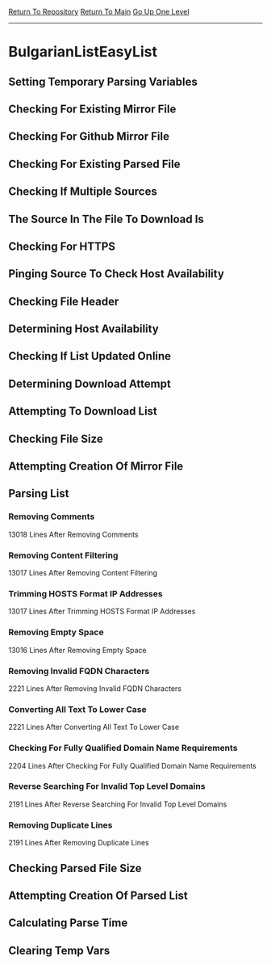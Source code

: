[Return To Repository](https://github.com/deathbybandaid/piholeparser/)
[Return To Main](https://github.com/deathbybandaid/piholeparser/blob/master/RecentRunLogs/Mainlog.md)
[Go Up One Level](https://github.com/deathbybandaid/piholeparser/blob/master/RecentRunLogs/TopLevelScripts/30-Processing-Blacklists.md)
____________________________________
# BulgarianListEasyList
## Setting Temporary Parsing Variables
## Checking For Existing Mirror File
## Checking For Github Mirror File
## Checking For Existing Parsed File
## Checking If Multiple Sources
## The Source In The File To Download Is
## Checking For HTTPS
## Pinging Source To Check Host Availability
## Checking File Header
## Determining Host Availability
## Checking If List Updated Online
## Determining Download Attempt
## Attempting To Download List
## Checking File Size
## Attempting Creation Of Mirror File
## Parsing List
### Removing Comments
13018 Lines After Removing Comments
### Removing Content Filtering
13017 Lines After Removing Content Filtering
### Trimming HOSTS Format IP Addresses
13017 Lines After Trimming HOSTS Format IP Addresses
### Removing Empty Space
13016 Lines After Removing Empty Space
### Removing Invalid FQDN Characters
2221 Lines After Removing Invalid FQDN Characters
### Converting All Text To Lower Case
2221 Lines After Converting All Text To Lower Case
### Checking For Fully Qualified Domain Name Requirements
2204 Lines After Checking For Fully Qualified Domain Name Requirements
### Reverse Searching For Invalid Top Level Domains
2191 Lines After Reverse Searching For Invalid Top Level Domains
### Removing Duplicate Lines
2191 Lines After Removing Duplicate Lines
## Checking Parsed File Size
## Attempting Creation Of Parsed List
## Calculating Parse Time
## Clearing Temp Vars
